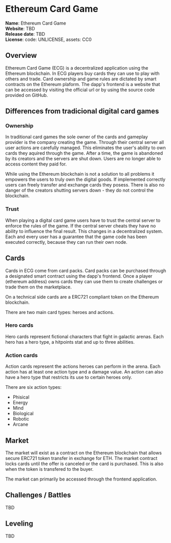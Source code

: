 # Ethereum Card Game

**Name**: Ethereum Card Game<br>
**Website**: TBD<br>
**Release date**: TBD<br>
**License**: code: UNLICENSE, assets: CC0<br>

## Overview

Ethereum Card Game (ECG) is a decentralized application using the Ethereum blockchain. In ECG players buy cards they can use to play with others and trade. Card ownership and game rules are dictated by smart contracts on the Ethereum plaform. The dapp's frontend is a website that can be accessed by visiting the official url or by using the source code provided on GitHub.

## Differences from tradicional digital card games

### Ownership

In traditional card games the sole owner of the cards and gameplay provider is the company creating the game. Through their central server all user actions are carefully managed. This eliminates the user's ability to own cards they aquired through the game. After a time, the game is abandoned by its creators and the servers are shut down. Users are no longer able to access content they paid for.

While using the Ethereum blockchain is not a solution to all problems it empowers the users to truly own the digital goods. If implemented correctly users can freely transfer and exchange cards they posess. There is also no danger of the creators shutting servers down - they do not control the blockchain.

### Trust

When playing a digital card game users have to trust the central server to enforce the rules of the game. If the central server cheats they have no ability to influence the final result. This changes in a decentralized system. Each and every user has a guarantee that the game code has been executed correctly, because they can run their own node.

## Cards

Cards in ECG come from card packs. Card packs can be purchased through a designated smart contract using the dapp's frontend. Once a player (ethereum address) owns cards they can use them to create challenges or trade them on the marketplace.

On a technical side cards are a ERC721 compliant token on the Ethereum blockchain.

There are two main card types: heroes and actions.

### Hero cards

Hero cards represent fictional characters that fight in galactic arenas. Each hero has a hero type, a hitpoints stat and up to three abilities.

### Action cards

Action cards represent the actions heroes can perform in the arena. Each action has at least one action type and a damage value. An action can also have a hero type that restricts its use to certain heroes only.

There are six action types:
* Phisical
* Energy
* Mind
* Biological
* Robotic
* Arcane

## Market

The market will exist as a contract on the Ethereum blockchain that allows secure ERC721 token transfer in exchange for ETH. The market contract locks cards until the offer is canceled or the card is purchased. This is also when the token is transfered to the buyer.

The market can primarily be accessed through the frontend application.

## Challenges / Battles

TBD

## Leveling

TBD
